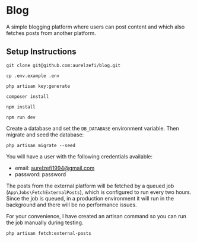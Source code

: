 # Blog

A simple blogging platform where users can post content and which also fetches posts from another platform.

## Setup Instructions

```
git clone git@github.com:aurelzefi/blog.git
```

```
cp .env.example .env
```

```
php artisan key:generate
```

```
composer install
```

```
npm install
```

```
npm run dev
```

Create a database and set the `DB_DATABASE` environment variable. Then migrate and seed the database:

```
php artisan migrate --seed
```

You will have a user with the following credentials available:

- email: aurelzefi1994@gmail.com
- password: password

The posts from the external platform will be fetched by a queued job (`App\Jobs\FetchExternalPosts`), which is configured to run every two hours.
Since the job is queued, in a production environment it will run in the background and there will be no performance issues. 

For your convenience, I have created an artisan command so you can run the job manually during testing.

```
php artisan fetch:external-posts
```
